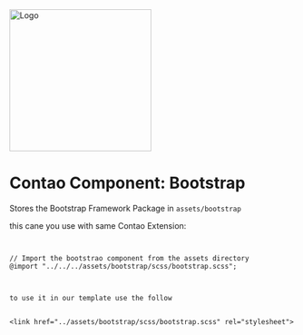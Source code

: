 <img src="https://raw.githubusercontent.com/jedoCodes/package-metadata/3728dc750472881a48aca6075efd7f4dc8af7356/meta/jedocodes/logo.svg" alt="Logo" width="250" height="auto">

# Contao Component: Bootstrap
Stores the Bootstrap Framework Package in `assets/bootstrap`


this cane you use with same Contao Extension:


```


// Import the bootstrao component from the assets directory
@import "../../../assets/bootstrap/scss/bootstrap.scss";



```






```
to use it in our template use the follow


<link href="../assets/bootstrap/scss/bootstrap.scss" rel="stylesheet">


```
